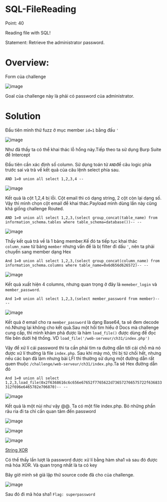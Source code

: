 # SQL-FileReading

Point: 40

Reading file with SQL!

Statement: Retrieve the administrator password.

# Overview:

Form của challenge

![image](https://user-images.githubusercontent.com/115911041/233352300-2af89520-7cd2-4ffa-81a9-ebf0d9460150.png)

Goal của challenge này là phải có password của administrator.

# Solution

Đầu tiên mình thử fuzz ở mục member `id=1` bằng đấu `'` 

![image](https://user-images.githubusercontent.com/115911041/233359629-5b99159d-4c3c-435e-b995-7dbeb4102f69.png)

Như đã thấy ta có thể khai thác lỗ hổng này.Tiếp theo ta sử dụng Burp Suite để Intercept

Đầu tiên cần xác định số column. Sử dụng toán tử `AND`để câu logic phía trước sai và trả về kết quả của câu lệnh select phía sau.

`AND 1=0 union all select 1,2,3,4 --`

![image](https://user-images.githubusercontent.com/115911041/233360508-37e4ba58-eb8c-4252-9f80-587b1e3e934b.png)

Kết quả là cột 1,2,4 bị lỗi. Cột email thì có dạng string, 2 cột còn lại dạng số. Vậy thì mình chọn cột email để khai thác.Payload mình dùng lần này cũng khá giống challenge Routed.

`AND 1=0 union all select 1,2,3,(select group_concat(table_name) from information_schema.tables where table_schema=database())-- --`

![image](https://user-images.githubusercontent.com/115911041/233362366-e0c63fa3-c5f7-4509-9897-ec99df015d01.png)

Thấy kết quả trả về là 1 bảng member.Kế đó ta tiếp tục khai thác `column_name` từ bảng `member` nhưng vấn đề là bị filter đi dấu `'`, nên ta phải chuyển sang member dạng Hex

`And 1=0 union all select 1,2,3,(select group_concat(column_name) from information_schema.columns where table_name=0x6d656d626572)-- --`

![image](https://user-images.githubusercontent.com/115911041/233365320-e7e34155-4dc9-47d7-95d6-9e767bd09d0d.png)

Kết quả xuất hiện 4 columns, nhưng quan trọng ở đây là `memeber_login` và `member_password`.

`And 1=0 union all select 1,2,3,(select member_password from member)-- --`

![image](https://user-images.githubusercontent.com/115911041/233365720-2a7a00b6-234b-4403-a240-8985e341f312.png)

Kết quả ở email cho ra `member_password` là dạng Base64, ta sẽ đem decode nó.Nhưng lại không cho kết quả.Sau một hồi tìm hiểu ở Docs mà challenge cung cấp, thì mình khám phả được là hàm `load_file()` được dùng để đọc file bên dưới hệ thống. VD `load_file('/web-serveur/ch31/index.php')`

Vậy để xử lí cái password thì ta cần phải tìm ra đường dẫn tới cái chỗ mà nó được xử lí thưởng là file `index.php`. Sau khi mày mò, thì bị từ chối hết, nhưng nếu các bạn đã làm nhưng bài LFI thì thường sử dụng một đưởng dẫn rất quen thuộc `/challenge/web-serveur/ch31/index.php`.Ta sẽ Hex đường dẫn đó

`And 1=0 union all select 1,2,3,load_file(0x2f6368616c6c656e67652f7765622d736572766575722f636833312f696e6465782e706870)-- --`

![image](https://user-images.githubusercontent.com/115911041/233372552-7abc1be9-cc44-4829-b785-5c2e6ecd2121.png)

Kết quả là một nùi như vậy @@. Ta có một file index.php. Bỏ những phần râu ria đi ta chỉ cần quan tâm đến password

![image](https://user-images.githubusercontent.com/115911041/233373538-86b6d66e-8fd0-49dd-81f6-6f40934cff5b.png)

![image](https://user-images.githubusercontent.com/115911041/233373641-010e9d30-ee6b-4a6d-9c75-05b165870528.png)

![image](https://user-images.githubusercontent.com/115911041/233374185-a8516c9a-14c2-413b-832a-6be5ce78d5a1.png)

[String XOR](https://en.wikipedia.org/wiki/XOR_cipher)

Có thể thấy lần lượt là password được xử lí bằng hàm sha1 và sau đó được mã hóa XOR. Và quan trọng nhất là ta có key

Bây giờ mình sẽ giả lập thử source code đã cho của challenge. 

![image](https://user-images.githubusercontent.com/115911041/233376272-7136f771-ed31-4605-b000-e3174414f539.png)

Sau đó đi mã hóa sha1
 `Flag: superpassword`







